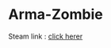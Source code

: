 # Arma-Zombie
Steam link : [click herer](https://steamcommunity.com/sharedfiles/filedetails/?id=1511936794 "Arma Zombie")
